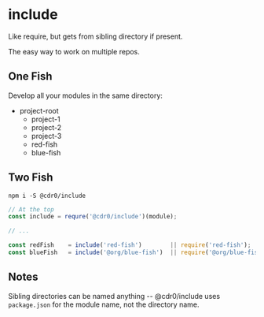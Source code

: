# include

Like require, but gets from sibling directory if present.

The easy way to work on multiple repos.

## One Fish

Develop all your modules in the same directory:

- project-root
  - project-1
  - project-2
  - project-3
  - red-fish
  - blue-fish

## Two Fish

```shell
npm i -S @cdr0/include
```

```javascript
// At the top
const include = requre('@cdr0/include')(module);

// ...

const redFish    = include('red-fish')        || require('red-fish');
const blueFish   = include('@org/blue-fish')  || require('@org/blue-fish');
```

## Notes

Sibling directories can be named anything -- @cdr0/include uses `package.json` for the
module name, not the directory name.
